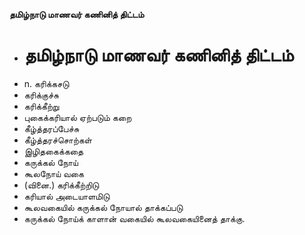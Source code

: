 **தமிழ்நாடு மாணவர் கணினித் திட்டம்**
- # தமிழ்நாடு மாணவர் கணினித் திட்டம்
- n. கரிக்கசடு
- கரிக்குச்சு
- கரிக்கீற்று
- புகைக்கரியால் ஏற்படும் கறை
- கீழ்த்தரப்பேச்சு
- கீழ்த்தரச்சொற்கள்
- இழிதகைக்கதை
- கருக்கல் நோய்
- கூலநோய் வகை
- (வினை.) கரிக்கீற்றிடு
- கரியால் அடையாளமிடு
- கூலவகையில் கருக்கல் நோயால் தாக்கப்படு
- கருக்கல் நோய்க் காளான் வகையில் கூலவகையினைத் தாக்கு.

